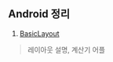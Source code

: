 ## Android 정리

1. [BasicLayout](https://github.com/mnisdh/Android/tree/master/android/BasicLayout)
  > 레이아웃 설명, 계산기 어플
